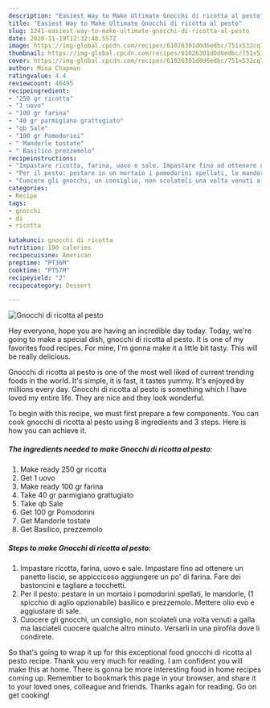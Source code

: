 ```yaml
---
description: "Easiest Way to Make Ultimate Gnocchi di ricotta al pesto"
title: "Easiest Way to Make Ultimate Gnocchi di ricotta al pesto"
slug: 1241-easiest-way-to-make-ultimate-gnocchi-di-ricotta-al-pesto
date: 2020-11-19T12:32:48.557Z
image: https://img-global.cpcdn.com/recipes/61026301d0d6edbc/751x532cq70/gnocchi-di-ricotta-al-pesto-recipe-main-photo.jpg
thumbnail: https://img-global.cpcdn.com/recipes/61026301d0d6edbc/751x532cq70/gnocchi-di-ricotta-al-pesto-recipe-main-photo.jpg
cover: https://img-global.cpcdn.com/recipes/61026301d0d6edbc/751x532cq70/gnocchi-di-ricotta-al-pesto-recipe-main-photo.jpg
author: Mina Chapman
ratingvalue: 4.4
reviewcount: 46495
recipeingredient:
- "250 gr ricotta"
- "1 uovo"
- "100 gr farina"
- "40 gr parmigiano grattugiato"
- "qb Sale"
- "100 gr Pomodorini"
- " Mandorle tostate"
- " Basilico prezzemolo"
recipeinstructions:
- "Impastare ricotta, farina, uovo e sale. Impastare fino ad ottenere un panetto liscio, se appiccicoso aggiungere un po&#39; di farina. Fare dei bastoncini e tagliare a tocchetti."
- "Per il pesto: pestare in un mortaio i pomodorini spellati, le mandorle, (1 spicchio di aglio opzionabile) basilico e prezzemolo. Mettere olio evo e aggiustare di sale."
- "Cuocere gli gnocchi, un consiglio, non scolateli una volta venuti a galla ma lasciateli cuocere qualche altro minuto. Versarli in una pirofila dove li condirete."
categories:
- Recipe
tags:
- gnocchi
- di
- ricotta

katakunci: gnocchi di ricotta 
nutrition: 190 calories
recipecuisine: American
preptime: "PT36M"
cooktime: "PT57M"
recipeyield: "2"
recipecategory: Dessert

---
```



![Gnocchi di ricotta al pesto](https://img-global.cpcdn.com/recipes/61026301d0d6edbc/751x532cq70/gnocchi-di-ricotta-al-pesto-recipe-main-photo.jpg)

Hey everyone, hope you are having an incredible day today. Today, we're going to make a special dish, gnocchi di ricotta al pesto. It is one of my favorites food recipes. For mine, I'm gonna make it a little bit tasty. This will be really delicious.

Gnocchi di ricotta al pesto is one of the most well liked of current trending foods in the world. It's simple, it is fast, it tastes yummy. It's enjoyed by millions every day. Gnocchi di ricotta al pesto is something which I have loved my entire life. They are nice and they look wonderful.




To begin with this recipe, we must first prepare a few components. You can cook gnocchi di ricotta al pesto using 8 ingredients and 3 steps. Here is how you can achieve it.

<!--inarticleads1-->

##### The ingredients needed to make Gnocchi di ricotta al pesto:

1. Make ready 250 gr ricotta
1. Get 1 uovo
1. Make ready 100 gr farina
1. Take 40 gr parmigiano grattugiato
1. Take qb Sale
1. Get 100 gr Pomodorini
1. Get  Mandorle tostate
1. Get  Basilico, prezzemolo




<!--inarticleads2-->

##### Steps to make Gnocchi di ricotta al pesto:

1. Impastare ricotta, farina, uovo e sale. Impastare fino ad ottenere un panetto liscio, se appiccicoso aggiungere un po&#39; di farina. Fare dei bastoncini e tagliare a tocchetti.
1. Per il pesto: pestare in un mortaio i pomodorini spellati, le mandorle, (1 spicchio di aglio opzionabile) basilico e prezzemolo. Mettere olio evo e aggiustare di sale.
1. Cuocere gli gnocchi, un consiglio, non scolateli una volta venuti a galla ma lasciateli cuocere qualche altro minuto. Versarli in una pirofila dove li condirete.




So that's going to wrap it up for this exceptional food gnocchi di ricotta al pesto recipe. Thank you very much for reading. I am confident you will make this at home. There is gonna be more interesting food in home recipes coming up. Remember to bookmark this page in your browser, and share it to your loved ones, colleague and friends. Thanks again for reading. Go on get cooking!
